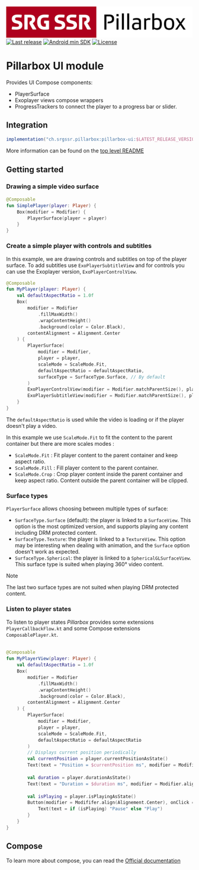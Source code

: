 [![Pillarbox logo](https://github.com/SRGSSR/pillarbox-apple/blob/main/docs/README-images/logo.jpg)](https://github.com/SRGSSR/pillarbox-android)
[![Last release](https://img.shields.io/github/v/release/SRGSSR/pillarbox-android?label=Release)](https://github.com/SRGSSR/pillarbox-android/releases)
[![Android min SDK](https://img.shields.io/badge/Android-21%2B-34A853)](https://github.com/SRGSSR/pillarbox-android)
[![License](https://img.shields.io/github/license/SRGSSR/pillarbox-android?label=License)](https://github.com/SRGSSR/pillarbox-android/blob/main/LICENSE)

# Pillarbox UI module

Provides UI Compose components:

- PlayerSurface
- Exoplayer views compose wrappers
- ProgressTrackers to connect the player to a progress bar or slider.

## Integration

```gradle
implementation("ch.srgssr.pillarbox:pillarbox-ui:$LATEST_RELEASE_VERSION")
```

More information can be found on the [top level README](../docs/README.md)

## Getting started

### Drawing a simple video surface

```kotlin
@Composable
fun SimplePlayer(player: Player) {
    Box(modifier = Modifier) {
        PlayerSurface(player = player)
    }
}
```

### Create a simple player with controls and subtitles

In this example, we are drawing controls and subtitles on top of the player surface. To add subtitles use `ExoPlayerSubtitleView` and for controls
you can use the Exoplayer version, `ExoPlayerControlView`.

```kotlin
@Composable
fun MyPlayer(player: Player) {
    val defaultAspectRatio = 1.0f
    Box(
        modifier = Modifier
            .fillMaxWidth()
            .wrapContentHeight()
            .background(color = Color.Black),
        contentAlignment = Alignment.Center
    ) {
        PlayerSurface(
            modifier = Modifier,
            player = player,
            scaleMode = ScaleMode.Fit,
            defaultAspectRatio = defaultAspectRatio,
            surfaceType = SurfaceType.Surface, // By default
        )
        ExoPlayerControlView(modifier = Modifier.matchParentSize(), player = player)
        ExoPlayerSubtitleView(modifier = Modifier.matchParentSize(), player = player)
    }
}
```

The `defaultAspectRatio` is used while the video is loading or if the player doesn't play a video.

In this example we use `ScaleMode.Fit` to fit the content to the parent container but there are more scales modes :

- `ScaleMode.Fit` : Fit player content to the parent container and keep aspect ratio.
- `ScaleMode.Fill` : Fill player content to the parent container.
- `ScaleMode.Crop` : Crop player content inside the parent container and keep aspect ratio. Content outside the parent container will be clipped.

### Surface types

`PlayerSurface` allows choosing between multiple types of surface:

- `SurfaceType.Surface` (default): the player is linked to a `SurfaceView`. This option is the most optimized version, and supports playing any
  content including DRM protected content.
- `SurfaceType.Texture`: the player is linked to a `TextureView`. This option may be interesting when dealing with animation, and the `Surface`
  option doesn't work as expected.
- `SurfaceType.Spherical`: the player is linked to a `SphericalGLSurfaceView`. This surface type is suited when playing 360° video content.

> [!NOTE]
> The last two surface types are not suited when playing DRM protected content.

### Listen to player states

To listen to player states _Pillarbox_ provides some extensions `PlayerCallbackFlow.kt` and some Compose extensions `ComposablePlayer.kt`.

```kotlin

@Composable
fun MyPlayerView(player: Player) {
    val defaultAspectRatio = 1.0f
    Box(
        modifier = Modifier
            .fillMaxWidth()
            .wrapContentHeight()
            .background(color = Color.Black),
        contentAlignment = Alignment.Center
    ) {
        PlayerSurface(
            modifier = Modifier,
            player = player,
            scaleMode = ScaleMode.Fit,
            defaultAspectRatio = defaultAspectRatio
        )
        // Displays current position periodically
        val currentPosition = player.currentPositionAsState()
        Text(text = "Position = $currentPosition ms", modifier = Modifier.align(Alignment.TopStart))

        val duration = player.durationAsState()
        Text(text = "Duration = $duration ms", modifier = Modifier.align(Alignment.TopEnd))

        val isPlaying = player.isPlayingAsState()
        Button(modifier = Modififer.align(Alignement.Center), onClick = { togglePlayingBack() }) {
            Text(text = if (isPlaying) "Pause" else "Play")
        }
    }
}
```

## Compose

To learn more about compose, you can read the [Official documentation](https://developer.android.com/jetpack/compose)


